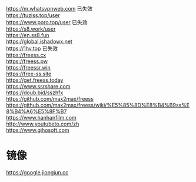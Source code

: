 https://m.whatsvpnweb.com 已失效 \
https://tuziss.top/user \
https://www.poro.top/user 已失效 \
https://s8.work/user \
https://en.ss8.fun \
https://global.ishadowx.net \
https://1hv.top 已失效 \
https://freess.cx \
https://freess.pw \
https://freessr.win \
https://free-ss.site \
https://get.freess.today \
https://www.ssrshare.com \
https://doub.bid/sszhfx \
https://github.com/max2max/freess \
https://github.com/max2max/freess/wiki/%E5%85%8D%E8%B4%B9ss%E8%B4%A6%E5%8F%B7 \
https://www.hanhanfilm.com \
http://www.youtubeto.com/zh \
https://www.gihosoft.com

# 镜像
https://google.jiongjun.cc
